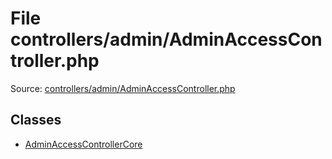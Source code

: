 File controllers/admin/AdminAccessController.php
=========

Source: [controllers/admin/AdminAccessController.php](https://github.com/PrestaShop/PrestaShop/blob/1.5.0.3/controllers/admin/AdminAccessController.php)


Classes
-------

* [AdminAccessControllerCore](class.AdminAccessControllerCore.md)

